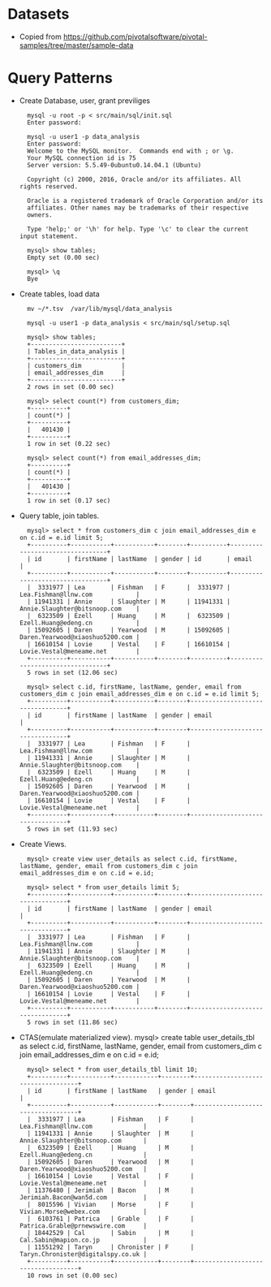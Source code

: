 
# Datasets #


* Copied from https://github.com/pivotalsoftware/pivotal-samples/tree/master/sample-data

# Query Patterns #

* Create Database, user, grant previliges

		mysql -u root -p < src/main/sql/init.sql
		Enter password:	

		mysql -u user1 -p data_analysis
		Enter password:
		Welcome to the MySQL monitor.  Commands end with ; or \g.
		Your MySQL connection id is 75
		Server version: 5.5.49-0ubuntu0.14.04.1 (Ubuntu)

		Copyright (c) 2000, 2016, Oracle and/or its affiliates. All rights reserved.

		Oracle is a registered trademark of Oracle Corporation and/or its
		affiliates. Other names may be trademarks of their respective
		owners.

		Type 'help;' or '\h' for help. Type '\c' to clear the current input statement.

		mysql> show tables;
		Empty set (0.00 sec)

		mysql> \q
		Bye
	
		
* Create tables, load data

		mv ~/*.tsv  /var/lib/mysql/data_analysis

		mysql -u user1 -p data_analysis < src/main/sql/setup.sql				

		mysql> show tables;
		+-------------------------+
		| Tables_in_data_analysis |
		+-------------------------+
		| customers_dim           |
		| email_addresses_dim     |
		+-------------------------+
		2 rows in set (0.00 sec)

		mysql> select count(*) from customers_dim;
		+----------+
		| count(*) |
		+----------+
		|   401430 |
		+----------+
		1 row in set (0.22 sec)

		mysql> select count(*) from email_addresses_dim;
		+----------+
		| count(*) |
		+----------+
		|   401430 |
		+----------+
		1 row in set (0.17 sec)
		

* Query table, join tables.

		mysql> select * from customers_dim c join email_addresses_dim e on c.id = e.id limit 5;
		+----------+-----------+-----------+--------+----------+---------------------------------+
		| id       | firstName | lastName  | gender | id       | email                           |
		+----------+-----------+-----------+--------+----------+---------------------------------+
		|  3331977 | Lea       | Fishman   | F      |  3331977 | Lea.Fishman@llnw.com            |
		| 11941331 | Annie     | Slaughter | M      | 11941331 | Annie.Slaughter@bitsnoop.com    |
		|  6323509 | Ezell     | Huang     | M      |  6323509 | Ezell.Huang@edeng.cn            |
		| 15092605 | Daren     | Yearwood  | M      | 15092605 | Daren.Yearwood@xiaoshuo5200.com |
		| 16610154 | Lovie     | Vestal    | F      | 16610154 | Lovie.Vestal@meneame.net        |
		+----------+-----------+-----------+--------+----------+---------------------------------+
		5 rows in set (12.06 sec)

		mysql> select c.id, firstName, lastName, gender, email from customers_dim c join email_addresses_dim e on c.id = e.id limit 5;
		+----------+-----------+-----------+--------+---------------------------------+
		| id       | firstName | lastName  | gender | email                           |
		+----------+-----------+-----------+--------+---------------------------------+
		|  3331977 | Lea       | Fishman   | F      | Lea.Fishman@llnw.com            |
		| 11941331 | Annie     | Slaughter | M      | Annie.Slaughter@bitsnoop.com    |
		|  6323509 | Ezell     | Huang     | M      | Ezell.Huang@edeng.cn            |
		| 15092605 | Daren     | Yearwood  | M      | Daren.Yearwood@xiaoshuo5200.com |
		| 16610154 | Lovie     | Vestal    | F      | Lovie.Vestal@meneame.net        |
		+----------+-----------+-----------+--------+---------------------------------+
		5 rows in set (11.93 sec)

* Create Views.

		mysql> create view user_details as select c.id, firstName, lastName, gender, email from customers_dim c join email_addresses_dim e on c.id = e.id;

		mysql> select * from user_details limit 5;
		+----------+-----------+-----------+--------+---------------------------------+
		| id       | firstName | lastName  | gender | email                           |
		+----------+-----------+-----------+--------+---------------------------------+
		|  3331977 | Lea       | Fishman   | F      | Lea.Fishman@llnw.com            |
		| 11941331 | Annie     | Slaughter | M      | Annie.Slaughter@bitsnoop.com    |
		|  6323509 | Ezell     | Huang     | M      | Ezell.Huang@edeng.cn            |
		| 15092605 | Daren     | Yearwood  | M      | Daren.Yearwood@xiaoshuo5200.com |
		| 16610154 | Lovie     | Vestal    | F      | Lovie.Vestal@meneame.net        |
		+----------+-----------+-----------+--------+---------------------------------+
		5 rows in set (11.86 sec)

* CTAS(emulate materialized view).
		mysql> create table user_details_tbl as select c.id, firstName, lastName, gender, email from customers_dim c join email_addresses_dim e on c.id = e.id;

		mysql> select * from user_details_tbl limit 10;
		+----------+-----------+------------+--------+-----------------------------------+
		| id       | firstName | lastName   | gender | email                             |
		+----------+-----------+------------+--------+-----------------------------------+
		|  3331977 | Lea       | Fishman    | F      | Lea.Fishman@llnw.com              |
		| 11941331 | Annie     | Slaughter  | M      | Annie.Slaughter@bitsnoop.com      |
		|  6323509 | Ezell     | Huang      | M      | Ezell.Huang@edeng.cn              |
		| 15092605 | Daren     | Yearwood   | M      | Daren.Yearwood@xiaoshuo5200.com   |
		| 16610154 | Lovie     | Vestal     | F      | Lovie.Vestal@meneame.net          |
		| 11376480 | Jerimiah  | Bacon      | M      | Jerimiah.Bacon@wan5d.com          |
		|  8015596 | Vivian    | Morse      | F      | Vivian.Morse@webex.com            |
		|  6103761 | Patrica   | Grable     | F      | Patrica.Grable@prnewswire.com     |
		| 18442529 | Cal       | Sabin      | M      | Cal.Sabin@mapion.co.jp            |
		| 11551292 | Taryn     | Chronister | F      | Taryn.Chronister@digitalspy.co.uk |
		+----------+-----------+------------+--------+-----------------------------------+
		10 rows in set (0.00 sec)


